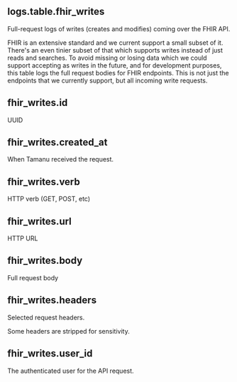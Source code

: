 ## logs.table.fhir_writes

Full-request logs of writes (creates and modifies) coming over the FHIR API.

FHIR is an extensive standard and we current support a small subset of it. There's an even tinier
subset of that which supports writes instead of just reads and searches. To avoid missing or losing
data which we could support accepting as writes in the future, and for development purposes, this
table logs the full request bodies for FHIR endpoints. This is not just the endpoints that we
currently support, but all incoming write requests.

## fhir_writes.id

UUID

## fhir_writes.created_at

When Tamanu received the request.

## fhir_writes.verb

HTTP verb (GET, POST, etc)

## fhir_writes.url

HTTP URL

## fhir_writes.body

Full request body

## fhir_writes.headers

Selected request headers.

Some headers are stripped for sensitivity.

## fhir_writes.user_id

The authenticated user for the API request.


